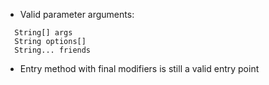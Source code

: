 * Valid parameter arguments:
```
  String[] args
  String options[]
  String... friends
```

* Entry method with final modifiers is still a valid entry point